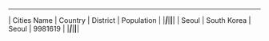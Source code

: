  _____________________________________________________ 
| Cities Name |     Country |   District | Population |
|_____________|_____________|____________|____________|
|       Seoul | South Korea |      Seoul |    9981619 |
|_____________|_____________|____________|____________|